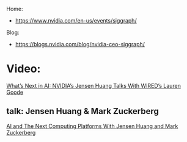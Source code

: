 Home:
- https://www.nvidia.com/en-us/events/siggraph/

Blog:
- https://blogs.nvidia.com/blog/nvidia-ceo-siggraph/

# Video:
[What’s Next in AI: NVIDIA’s Jensen Huang Talks With WIRED’s Lauren Goode](https://youtu.be/H0WxJ7caZQU)

## talk: Jensen Huang & Mark Zuckerberg
[AI and The Next Computing Platforms With Jensen Huang and Mark Zuckerberg](https://youtu.be/w-cmMcMZoZ4)
